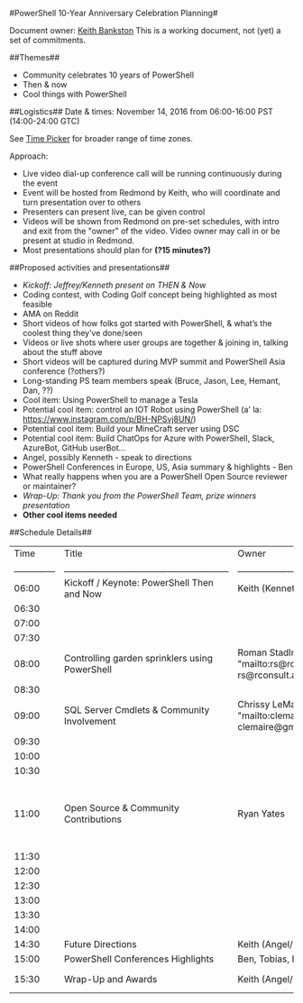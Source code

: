 #PowerShell 10-Year Anniversary Celebration Planning#

Document owner: [Keith Bankston](mailto:keithb@Microsoft.com)
This is a working document, not (yet) a set of commitments. 


##Themes##
* Community celebrates 10 years of PowerShell
* Then & now
* Cool things with PowerShell

##Logistics##
Date & times: 
November 14, 2016 from 06:00-16:00 PST (14:00-24:00 GTC)

See [Time Picker](http://www.timeanddate.com/worldclock/meetingtime.html?iso=20161114&p1=234&p2=240&p3=236&p4=69&p5=179&p6=70&p7=197) for broader range of time zones.

Approach: 

* Live video dial-up conference call will be running continuously during the event
* Event will be hosted from Redmond by Keith, who will coordinate and turn presentation over to others
* Presenters can present live, can be given control
* Videos will be shown from Redmond on pre-set schedules, with intro and exit from the "owner" of the video. 
Video owner may call in or be present at studio in Redmond. 
* Most presentations should plan for **(?15 minutes?)**



##Proposed activities and presentations##
* _Kickoff: Jeffrey/Kenneth present on THEN & Now_
* Coding contest, with Coding Golf concept being highlighted as most feasible
* AMA on Reddit
* Short videos of how folks got started with PowerShell, & what’s the coolest thing they’ve done/seen
* Videos or live shots where user groups are together & joining in, talking about the stuff above
* Short videos will be captured during MVP summit and PowerShell Asia conference (?others?)
* Long-standing PS team members speak (Bruce, Jason, Lee, Hemant, Dan, ??)
* Cool item: Using PowerShell to manage a Tesla
* Potential cool item: control an IOT Robot using PowerShell (a' la: https://www.instagram.com/p/BH-NPSvj8UN/)
* Potential cool item: Build your MineCraft server using DSC
* Potential cool item: Build ChatOps for Azure with PowerShell, Slack, AzureBot, GitHub userBot...
* Angel, possibly Kenneth - speak to directions
* PowerShell Conferences in Europe, US, Asia summary & highlights - Ben
* What really happens when you are a PowerShell Open Source reviewer or maintainer? 
* _Wrap-Up: Thank you from the PowerShell Team, prize winners presentation_
* **Other cool items needed**

##Schedule Details##

<table> 
<tr> 
<td> Time </td> 
<td> Title </td>
<td> Owner</td>
<td> Description</td>
</tr>
<tr> 
<td>__________</td>
<td>________________________________________</td> 
<td>____________________</td>
<td>____________________________________________________________</td>
</tr> 
<tr> 
<td>06:00</td> 
<td>Kickoff / Keynote: PowerShell Then and Now</td>
<td>Keith (Kenneth/Jeffrey)</td>
<td>30 minute kickoff with Jeffrey & Kenneth talking</td>
</tr> 
<tr> 
<td>06:30</td> 
<td></td>
<td></td>
<td></td>
</tr> 
<tr> 
<td>07:00</td> 
<td></td>
<td></td>
<td></td>
</tr> 
<tr> 
<td>07:30</td> 
<td></td>
<td></td>
<td></td>
</tr> 
<tr> 
<td>08:00</td> 
<td>Controlling garden sprinklers using PowerShell</td>
<td>Roman Stadlmair  HYPERLINK "mailto:rs@rconsult.at" rs@rconsult.at</td>
<td></td>
</tr> 
<tr> 
<td>08:30</td> 
<td></td>
<td></td>
<td></td>
</tr> 
<tr> 
<td>09:00</td> 
<td>SQL Server Cmdlets & Community Involvement</td>
<td>Chrissy LeMaire  HYPERLINK "mailto:clemaire@gmail.com" clemaire@gmail.com</td>
<td>Working with SQL MVP Aaron ( HYPERLINK "mailto:aaron@sqlvariant.com" aaron@sqlvariant.com), preparing a video</td>
</tr> 
<tr> 
<td>09:30</td> 
<td></td>
<td></td>
<td></td>
</tr> 
<tr> 
<td>10:00</td> 
<td></td>
<td></td>
<td></td>
</tr> 
<tr> 
<td>10:30</td> 
<td></td>
<td></td>
<td></td>
</tr> 
<tr> 
<td>11:00</td> 
<td>Open Source & Community Contributions</td>
<td>Ryan Yates</td>
<td>Community contributions, beyond PowerShell. 
How is the input being handled. 
PS GitHub “committee” speaking to how they do their job.
Maybe we could use the video of Jeffrey Snover announcing Open Sourced PowerShell.
PowerShell Gallery, easy to use & how – Ryan Yates on modules he finds the most useful from the Gallery
</td>
</tr> 
<tr> 
<td>11:30</td> 
<td></td>
<td></td>
<td></td>
</tr> 
<tr> 
<td>12:00</td> 
<td></td>
<td></td>
<td></td>
</tr> 
<tr> 
<td>12:30</td> 
<td></td>
<td></td>
<td></td>
</tr> 
<tr> 
<td>13:00</td> 
<td></td>
<td></td>
<td></td>
</tr> 
<tr> 
<td>13:30</td> 
<td></td>
<td></td>
<td></td>
</tr> 
<tr> 
<td>14:00</td> 
<td></td>
<td></td>
<td></td>
</tr> 
<tr> 
<td>14:30</td> 
<td>Future Directions</td>
<td>Keith (Angel/Kenneth)</td>
<td>Where is PowerShell headed next?</td>
</tr> 
<tr> 
<td>15:00</td> 
<td>PowerShell Conferences Highlights</td>
<td>Ben, Tobias, Don</td>
<td>**TBD**</td>
</tr> 
<tr> 
<td>15:30</td> 
<td>Wrap-Up and Awards</td>
<td>Keith (Angel/Kenneth)</td>
<td>Awards for any contests, and sendoff from the PowerShell team.</td>
</tr> 







